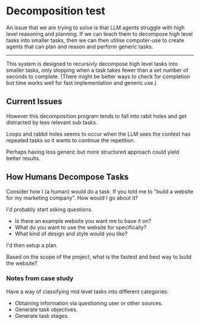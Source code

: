 # Decomposition test
An issue that we are trying to solve is that LLM agents struggle with high level reasoning and planning.
If we can teach them to decompose high level tasks into smaller tasks, then we can then utilise computer-use to create agents that can plan and reason and perform generic tasks.

---
This system is designed to recursivly decompose high level tasks into smaller tasks, only stopping when a task takes fewer than a set number of seconds to complete.
(There might be better ways to check for completion but time works well for fast implementation and generic use.)

## Current Issues
However this decomposition program tends to fall into rabit holes and get distracted by less relevant sub tasks.  

Loops and rabbit holes seems to occur when the LLM sees the context has repeated tasks so it wants to continue the repetition.  

Perhaps having less generic but more structured approach could yield better results. 

## How Humans Decompose Tasks
Consider how I (a human) would do a task. If you told me to "build a website for my marketing company".
How would I go about it?

I'd probably start asking questions.
- Is there an example website you want me to base it on?
- What do you want to use the website for specifically?
- What kind of design and style would you like?

I'd then setup a plan.

Based on the scope of the project, what is the fastest and best way to build the website?

### Notes from case study
Have a way of classifying mid level tasks into different categories:
- Obtaining information via questioning user or other sources.
- Generate task objectives.
- Generate task stages.
